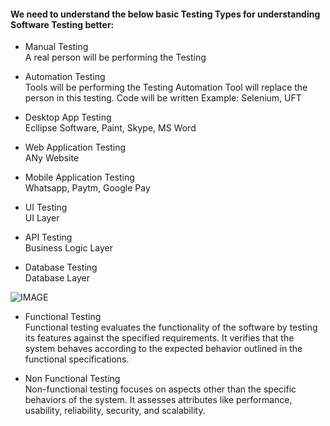 #### We need to understand the below basic Testing Types for understanding Software Testing better:

- Manual Testing\
  A real person will be performing the Testing

- Automation Testing\
  Tools will be performing the Testing
  Automation Tool will replace the person in this testing.
  Code will be written
  Example: Selenium, UFT

- Desktop App Testing\
  Ecllipse Software, Paint, Skype, MS Word
- Web Application Testing\
  ANy Website
- Mobile Application Testing\
  Whatsapp, Paytm, Google Pay

- UI Testing\
  UI Layer
- API Testing\
  Business Logic Layer
- Database Testing\
  Database Layer

![IMAGE](https://pasteboard.co/MalmOpFOHjbR.png)

- Functional Testing\
  Functional testing evaluates the functionality of the software by testing its features against the specified requirements. It verifies that the system behaves according to the expected behavior outlined in the functional specifications.

- Non Functional Testing\
  Non-functional testing focuses on aspects other than the specific behaviors of the system. It assesses attributes like performance, usability, reliability, security, and scalability.
